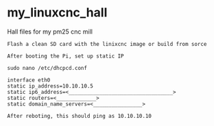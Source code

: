 # my_linuxcnc_hall
Hall files for my pm25 cnc mill

`Flash a clean SD card with the linixcnc image or build from sorce`

``After booting the Pi, set up static IP``
```
sudo nano /etc/dhcpcd.conf
```
```
interface eth0
static ip_address=10.10.10.5
static ip6_address=<__________________________________>
static routers=<_____________>
static domain_name_servers=<________________>
```
`
After reboting, this should ping as 10.10.10.10
`
